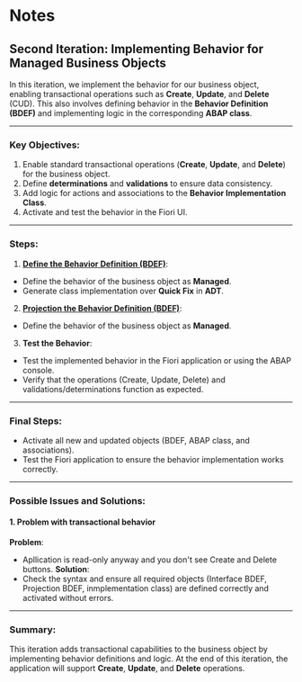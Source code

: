 # Notes
## Second Iteration: Implementing Behavior for Managed Business Objects
In this iteration, we implement the behavior for our business object, enabling transactional operations such as **Create**, **Update**, and **Delete** (CUD). This also involves defining behavior in the **Behavior Definition (BDEF)** and implementing logic in the corresponding **ABAP class**.

---
### Key Objectives:
1. Enable standard transactional operations (**Create**, **Update**, and **Delete**) for the business object.
2. Define **determinations** and **validations** to ensure data consistency.
3. Add logic for actions and associations to the **Behavior Implementation Class**.
4. Activate and test the behavior in the Fiori UI.

---
### Steps:
1. **[Define the Behavior Definition (BDEF)](./06_behavior_implementation.md#z##_i_product_)**:
  - Define the behavior of the business object as **Managed**.
  - Generate class implementation over **Quick Fix** in **ADT**.
2. **[Projection the Behavior Definition (BDEF)](./06_behavior_implementation.md#z##_c_product_)**:
  - Define the behavior of the business object as **Managed**.
3. **Test the Behavior**:
  - Test the implemented behavior in the Fiori application or using the ABAP console.
  - Verify that the operations (Create, Update, Delete) and validations/determinations function as expected.

---
### Final Steps:
- Activate all new and updated objects (BDEF, ABAP class, and associations).
- Test the Fiori application to ensure the behavior implementation works correctly.

---
### Possible Issues and Solutions:
#### 1. **Problem with transactional behavior**
  **Problem**:
  - Apllication is read-only anyway and you don't see Create and Delete buttons.
  **Solution**:
  - Check the syntax and ensure all required objects (Interface BDEF, Projection BDEF, inmplementation class) are defined correctly and activated without errors.

---
### Summary:
This iteration adds transactional capabilities to the business object by implementing behavior definitions and logic. At the end of this iteration, the application will support **Create**, **Update**, and **Delete** operations.